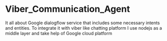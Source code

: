 # Viber_Communication_Agent
It all about Google dialogflow service that includes some necessary intents and entities.
To integrate it with viber like chatting platform I use nodejs as a middle layer and take help of
Google cloud platform
